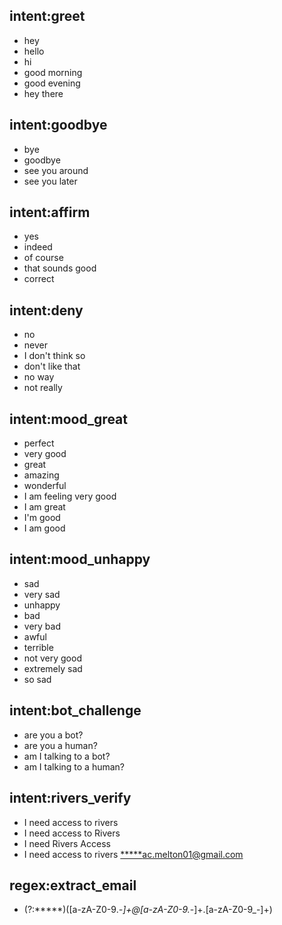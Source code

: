 ## intent:greet
- hey
- hello
- hi
- good morning
- good evening
- hey there

## intent:goodbye
- bye
- goodbye
- see you around
- see you later

## intent:affirm
- yes
- indeed
- of course
- that sounds good
- correct

## intent:deny
- no
- never
- I don't think so
- don't like that
- no way
- not really

## intent:mood_great
- perfect
- very good
- great
- amazing
- wonderful
- I am feeling very good
- I am great
- I'm good
- I am good

## intent:mood_unhappy
- sad
- very sad
- unhappy
- bad
- very bad
- awful
- terrible
- not very good
- extremely sad
- so sad

## intent:bot_challenge
- are you a bot?
- are you a human?
- am I talking to a bot?
- am I talking to a human?

## intent:rivers_verify
- I need access to rivers
- I need access to Rivers
- I need Rivers Access
- I need access to rivers [*****ac.melton01@gmail.com](extract_email)

## regex:extract_email
- (?:\*\*\*\*\*)([a-zA-Z0-9._-]+@[a-zA-Z0-9._-]+\.[a-zA-Z0-9_-]+)
